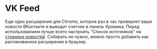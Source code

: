 # VK Feed

Еще одно расширение для Chrome, которое раз в час проверяет ваши новости ВКонтакте и выводит счетчик в панель Хромика.
Перед использованием лучше всего настроить "Список источников" на [странице новостей](http://vk.com/feed).
Собирать не нужно, можно просто добавить как распакованное расширение в браузер.
